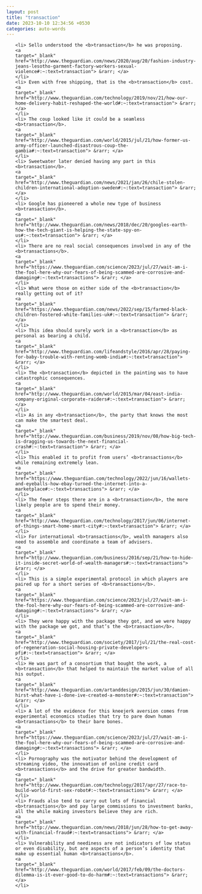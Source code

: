 ```yaml
---
layout: post
title: "transaction"
date: 2023-10-10 12:34:56 +0530
categories: auto-words
---
```

<ol>

    <li> Sello understood the <b>transaction</b> he was proposing.
    <a 
    target="_blank" 
    href="http://www.theguardian.com/news/2020/aug/20/fashion-industry-jeans-lesotho-garment-factory-workers-sexual-violence#:~:text=transaction"> &rarr; </a>
    </li>
    <li> Even with free shipping, that is the <b>transaction</b> cost.
    <a 
    target="_blank" 
    href="http://www.theguardian.com/technology/2019/nov/21/how-our-home-delivery-habit-reshaped-the-world#:~:text=transaction"> &rarr; </a>
    </li>
    <li> The coup looked like it could be a seamless <b>transaction</b>.
    <a 
    target="_blank" 
    href="http://www.theguardian.com/world/2015/jul/21/how-former-us-army-officer-launched-disastrous-coup-the-gambia#:~:text=transaction"> &rarr; </a>
    </li>
    <li> Sweetwater later denied having any part in this <b>transaction</b>.
    <a 
    target="_blank" 
    href="http://www.theguardian.com/news/2021/jan/26/chile-stolen-children-international-adoption-sweden#:~:text=transaction"> &rarr; </a>
    </li>
    <li> Google has pioneered a whole new type of business <b>transaction</b>.
    <a 
    target="_blank" 
    href="http://www.theguardian.com/news/2018/dec/20/googles-earth-how-the-tech-giant-is-helping-the-state-spy-on-us#:~:text=transaction"> &rarr; </a>
    </li>
    <li> There are no real social consequences involved in any of the <b>transactions</b>.
    <a 
    target="_blank" 
    href="https://www.theguardian.com/science/2023/jul/27/wait-am-i-the-fool-here-why-our-fears-of-being-scammed-are-corrosive-and-damaging#:~:text=transactions"> &rarr; </a>
    </li>
    <li> What were those on either side of the <b>transaction</b> really getting out of it?
    <a 
    target="_blank" 
    href="https://www.theguardian.com/news/2022/sep/15/farmed-black-children-fostered-white-families-uk#:~:text=transaction"> &rarr; </a>
    </li>
    <li> This idea should surely work in a <b>transaction</b> as personal as bearing a child.
    <a 
    target="_blank" 
    href="http://www.theguardian.com/lifeandstyle/2016/apr/28/paying-for-baby-trouble-with-renting-womb-india#:~:text=transaction"> &rarr; </a>
    </li>
    <li> The <b>transaction</b> depicted in the painting was to have catastrophic consequences.
    <a 
    target="_blank" 
    href="http://www.theguardian.com/world/2015/mar/04/east-india-company-original-corporate-raiders#:~:text=transaction"> &rarr; </a>
    </li>
    <li> As in any <b>transaction</b>, the party that knows the most can make the smartest deal.
    <a 
    target="_blank" 
    href="http://www.theguardian.com/business/2019/nov/08/how-big-tech-is-dragging-us-towards-the-next-financial-crash#:~:text=transaction"> &rarr; </a>
    </li>
    <li> This enabled it to profit from users’ <b>transactions</b> while remaining extremely lean.
    <a 
    target="_blank" 
    href="https://www.theguardian.com/technology/2022/jun/16/wallets-and-eyeballs-how-ebay-turned-the-internet-into-a-marketplace#:~:text=transactions"> &rarr; </a>
    </li>
    <li> The fewer steps there are in a <b>transaction</b>, the more likely people are to spend their money.
    <a 
    target="_blank" 
    href="http://www.theguardian.com/technology/2017/jun/06/internet-of-things-smart-home-smart-city#:~:text=transaction"> &rarr; </a>
    </li>
    <li> For international <b>transactions</b>, wealth managers also need to assemble and coordinate a team of advisers.
    <a 
    target="_blank" 
    href="http://www.theguardian.com/business/2016/sep/21/how-to-hide-it-inside-secret-world-of-wealth-managers#:~:text=transactions"> &rarr; </a>
    </li>
    <li> This is a simple experimental protocol in which players are paired up for a short series of <b>transactions</b>.
    <a 
    target="_blank" 
    href="https://www.theguardian.com/science/2023/jul/27/wait-am-i-the-fool-here-why-our-fears-of-being-scammed-are-corrosive-and-damaging#:~:text=transactions"> &rarr; </a>
    </li>
    <li> They were happy with the package they got, and we were happy with the package we got, and that’s the <b>transaction</b>.
    <a 
    target="_blank" 
    href="http://www.theguardian.com/society/2017/jul/21/the-real-cost-of-regeneration-social-housing-private-developers-pfi#:~:text=transaction"> &rarr; </a>
    </li>
    <li> He was part of a consortium that bought the work, a <b>transaction</b> that helped to maintain the market value of all his output.
    <a 
    target="_blank" 
    href="http://www.theguardian.com/artanddesign/2015/jun/30/damien-hirst-what-have-i-done-ive-created-a-monster#:~:text=transaction"> &rarr; </a>
    </li>
    <li> A lot of the evidence for this kneejerk aversion comes from experimental economics studies that try to pare down human <b>transactions</b> to their bare bones.
    <a 
    target="_blank" 
    href="https://www.theguardian.com/science/2023/jul/27/wait-am-i-the-fool-here-why-our-fears-of-being-scammed-are-corrosive-and-damaging#:~:text=transactions"> &rarr; </a>
    </li>
    <li> Pornography was the motivator behind the development of streaming video, the innovation of online credit card <b>transactions</b> and the drive for greater bandwidth.
    <a 
    target="_blank" 
    href="http://www.theguardian.com/technology/2017/apr/27/race-to-build-world-first-sex-robot#:~:text=transactions"> &rarr; </a>
    </li>
    <li> Frauds also tend to carry out lots of financial <b>transactions</b> and pay large commissions to investment banks, all the while making investors believe they are rich.
    <a 
    target="_blank" 
    href="http://www.theguardian.com/news/2018/jun/28/how-to-get-away-with-financial-fraud#:~:text=transactions"> &rarr; </a>
    </li>
    <li> Vulnerability and neediness are not indicators of low status or even disability, but are aspects of a person’s identity that make up essential human <b>transactions</b>.
    <a 
    target="_blank" 
    href="http://www.theguardian.com/world/2017/feb/09/the-doctors-dilemma-is-it-ever-good-to-do-harm#:~:text=transactions"> &rarr; </a>
    </li>